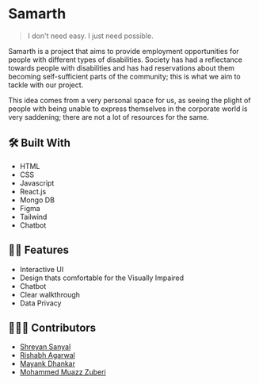 # Samarth
> I don't need easy. I just need possible.

Samarth is a project that aims to provide employment opportunities for people with different types of disabilities. Society has had a reflectance towards people with disabilities and has had reservations about them becoming self-sufficient parts of the community; this is what we aim to tackle with our project.

This idea comes from a very personal space for us, as seeing the plight of people with being unable to express themselves in the corporate world is very saddening; there are not a lot of resources for the same.
<br>


## 🛠️ Built With
- HTML
- CSS
- Javascript
- React.js
- Mongo DB
- Figma
- Tailwind
- Chatbot


## 💪🏻 Features
- Interactive UI
- Design thats comfortable for the Visually Impaired 
- Chatbot
- Clear walkthrough
- Data Privacy 


## 🙋🏻‍♂️ Contributors
* [Shreyan Sanyal](https://github.com/Shreyan111)
* [Rishabh Agarwal](https://github.com/Rishabhco)
* [Mayank Dhankar](https://github.com/mayankdhnkr)
* [Mohammed Muazz Zuberi](https://github.com/Muazz45)

